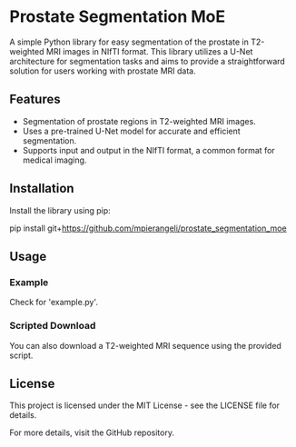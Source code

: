 # Prostate Segmentation MoE

A simple Python library for easy segmentation of the prostate in T2-weighted MRI images in NIfTI format. This library utilizes a U-Net architecture for segmentation tasks and aims to provide a straightforward solution for users working with prostate MRI data.

## Features

- Segmentation of prostate regions in T2-weighted MRI images.
- Uses a pre-trained U-Net model for accurate and efficient segmentation.
- Supports input and output in the NIfTI format, a common format for medical imaging.

## Installation

Install the library using pip:

pip install git+https://github.com/mpierangeli/prostate_segmentation_moe

## Usage
### Example
Check for 'example.py'. 
### Scripted Download
You can also download a T2-weighted MRI sequence using the provided script.

## License
This project is licensed under the MIT License - see the LICENSE file for details.


For more details, visit the GitHub repository.
